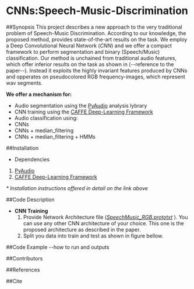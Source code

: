 # CNNs:Speech-Music-Discrimination

##Synopsis
This project describes a new approach to the very traditional problem of Speech-Music Discrimination. According to our knowledge, the proposed method, provides state-of-the-art results on the task. We employ a Deep Convolutional Neural Network (_CNN_) and we offer a compact framework to perform segmentation and binary (Speech/Music) classification. Our method is unchained from traditional audio features, which offer inferior results on the task as shown in (--reference to the paper--). Instead it exploits the highly invariant features produced by CNNs and opperates on pseudocolored RGB frequency-images, which represent wav segments. 

**We offer a mechanism for:**
 * Audio segmentation using the [PyAudio](https://github.com/tyiannak/pyAudioAnalysis.git) analysis lybrary
 * CNN training using the [CAFFE Deep-Learning Framework](https://github.com/BVLC/caffe)
 * Audio classification using: 
  * CNNs
  * CNNs + median_filtering 
  * CNNs + median_filtering + HMMs

##Installation
- Dependencies
 1. [PyAudio](https://github.com/tyiannak/pyAudioAnalysis.git) 
 2. [CAFFE Deep-Learning Framework](https://github.com/BVLC/caffe)
 
_* Installation instructions offered in detail on the link above_

##Code Description
* **CNN Training** 
  1. Provide Network Architecture file ([_SpeechMusic\_RGB.prototxt_](https://github.com/MikeMpapa/CNNs-Speech-Music-Discrimination/blob/master/SpeechMusic_RGB.prototxt) ).
     You can use any other CNN architecture of your choice. This one is the proposed architecture as described in the paper. 
  2. Split you data into train and test as shown in figure bellow.

                           


##Code Example
--how to run and outputs

##Contributors

##References


##Cite
